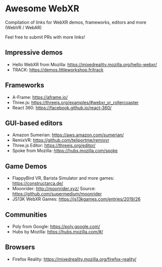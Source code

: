 # Awesome WebXR
Compilation of links for WebXR demos, frameworks, editors and more (WebVR / WebAR)

Feel free to submit PRs with more links! 

## Impressive demos

- Hello WebXR from Mozilla: https://mixedreality.mozilla.org/hello-webxr/
- TRACK: https://demos.littleworkshop.fr/track

## Frameworks

- A-Frame: https://aframe.io/
- Three.js: https://threejs.org/examples/#webxr_vr_rollercoaster
- React 360: https://facebook.github.io/react-360/

## GUI-based editors

- Amazon Sumerian: https://aws.amazon.com/sumerian/
- RemixVR: https://github.com/teliportme/remixvr
- Three.js Editor: https://threejs.org/editor/
- Spoke from Mozilla: https://hubs.mozilla.com/spoke

## Game Demos

- FlappyBird VR, Barista Simulator and more games: https://constructarca.de/
- Moonrider: http://moonrider.xyz/ Source: https://github.com/supermedium/moonrider
- JS13K WebXR Games: https://js13kgames.com/entries/2019/26

## Communities

- Poly from Google: https://poly.google.com/
- Hubs by Mozilla: https://hubs.mozilla.com/#/

## Browsers

- Firefox Reality: https://mixedreality.mozilla.org/firefox-reality/
